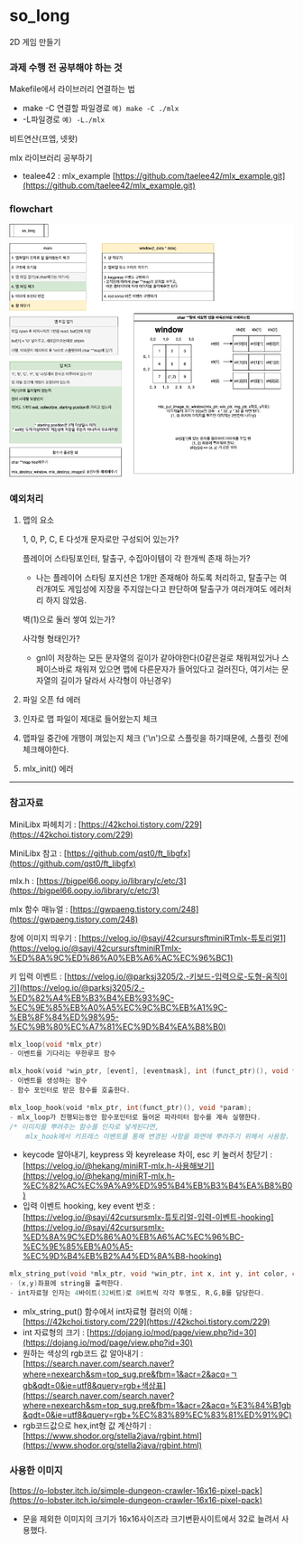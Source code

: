 # so_long

2D 게임 만들기

### 과제 수행 전 공부해야 하는 것

Makefile에서 라이브러리 연결하는 법

- make -C 연결할 파일경로 `예) make -C ./mlx`
- -L파일경로 `예) -L./mlx`

비트연산(프엡, 넷왓)

mlx 라이브러리 공부하기

- tealee42 : mlx_example [https://github.com/taelee42/mlx_example.git](https://github.com/taelee42/mlx_example.git)

### flowchart
![flowchart](https://github.com/42swang/so_long/blob/master/so_long.png?raw=true)

### 예외처리

1. 맵의 요소
    
    1, 0, P, C, E 다섯개 문자로만 구성되어 있는가?
    
    플레이어 스타팅포인터, 탈출구, 수집아이템이 각 한개씩 존재 하는가?
    
    - 나는 플레이어 스타팅 포지션은 1개만 존재해야 하도록 처리하고, 탈출구는 여러개여도 게임성에 지장을 주지않는다고 판단하여  탈출구가 여러개여도 에러처리 하지 않았음.
    
    벽(1)으로 둘러 쌓여 있는가?
    
    사각형 형태인가?
    
    - gnl이 저장하는 모든 문자열의 길이가 같아야한다(0같은걸로 채워져있거나 스페이스바로 채워져 있으면 맵에 다른문자가 들어있다고 걸러진다, 여기서는 문자열의 길이가 달라서 사각형이 아닌경우)
2. 파일 오픈 fd 에러
3. 인자로 맵 파일이 제대로 들어왔는지 체크
4. 맵파일 중간에 개행이 껴있는지 체크
('\n')으로 스플릿을 하기때문에, 스플릿 전에 체크해야한다.
5. mlx_init() 에러

---
### 참고자료

MiniLibx 파헤치기 : [https://42kchoi.tistory.com/229](https://42kchoi.tistory.com/229)

MiniLibx 참고 : [https://github.com/qst0/ft_libgfx](https://github.com/qst0/ft_libgfx)

mlx.h : [https://bigpel66.oopy.io/library/c/etc/3](https://bigpel66.oopy.io/library/c/etc/3)

mlx 함수 매뉴얼 : [https://gwpaeng.tistory.com/248](https://gwpaeng.tistory.com/248)

창에 이미지 띄우기 : [https://velog.io/@sayi/42cursursftminiRTmlx-튜토리얼1](https://velog.io/@sayi/42cursursftminiRTmlx-%ED%8A%9C%ED%86%A0%EB%A6%AC%EC%96%BC1)

키 입력 이벤트 : [https://velog.io/@parksj3205/2.-키보드-입력으로-도형-움직이기](https://velog.io/@parksj3205/2.-%ED%82%A4%EB%B3%B4%EB%93%9C-%EC%9E%85%EB%A0%A5%EC%9C%BC%EB%A1%9C-%EB%8F%84%ED%98%95-%EC%9B%80%EC%A7%81%EC%9D%B4%EA%B8%B0)

```c
mlx_loop(void *mlx_ptr)
- 이벤트를 기다리는 무한루프 함수
```

```c
mlx_hook(void *win_ptr, [event], [eventmask], int (funct_ptr)(), void *param);
- 이벤트를 생성하는 함수
- 함수 포인터로 받은 함수를 호출한다.
```

```c
mlx_loop_hook(void *mlx_ptr, int(funct_ptr)(), void *param);
- mlx_loop가 진행되는동안 함수포인터로 들어온 파라미터 함수를 계속 실행한다.
/* 이미지를 뿌려주는 함수를 인자로 넣게된다면,
	mlx_hook에서 키프레스 이벤트를 통해 변경된 사항을 화면에 뿌려주기 위해서 사용함. (프레임업데이트)*/
```

- keycode 알아내기, keypress 와 keyrelease 차이, esc 키 눌러서 창닫기 : [https://velog.io/@hekang/miniRT-mlx.h-사용해보기](https://velog.io/@hekang/miniRT-mlx.h-%EC%82%AC%EC%9A%A9%ED%95%B4%EB%B3%B4%EA%B8%B0)
- 입력 이벤트 hooking, key event 번호 : [https://velog.io/@sayi/42cursursmlx-튜토리얼-입력-이벤트-hooking](https://velog.io/@sayi/42cursursmlx-%ED%8A%9C%ED%86%A0%EB%A6%AC%EC%96%BC-%EC%9E%85%EB%A0%A5-%EC%9D%B4%EB%B2%A4%ED%8A%B8-hooking)

```c
mlx_string_put(void *mlx_ptr, void *win_ptr, int x, int y, int color, char *string);
- (x,y)좌표에 string을 출력한다.
- int자료형 인자는 4바이트(32비트)로 8비트씩 각각 투명도, R,G,B를 담당한다.
```

- mlx_string_put() 함수에서 int자료형 컬러의 이해 : [https://42kchoi.tistory.com/229](https://42kchoi.tistory.com/229)
- int 자료형의 크기 : [https://dojang.io/mod/page/view.php?id=30](https://dojang.io/mod/page/view.php?id=30)
- 원하는 색상의 rgb코드 값 알아내기 : [https://search.naver.com/search.naver?where=nexearch&sm=top_sug.pre&fbm=1&acr=2&acq=ㄱgb&qdt=0&ie=utf8&query=rgb+색상표](https://search.naver.com/search.naver?where=nexearch&sm=top_sug.pre&fbm=1&acr=2&acq=%E3%84%B1gb&qdt=0&ie=utf8&query=rgb+%EC%83%89%EC%83%81%ED%91%9C)
- rgb코드값으로 hex,int형 값 계산하기 : [https://www.shodor.org/stella2java/rgbint.html](https://www.shodor.org/stella2java/rgbint.html)

### 사용한 이미지

[https://o-lobster.itch.io/simple-dungeon-crawler-16x16-pixel-pack](https://o-lobster.itch.io/simple-dungeon-crawler-16x16-pixel-pack)

- 문을 제외한 이미지의 크기가 16x16사이즈라 크기변환사이트에서 32로 늘려서 사용했다.
